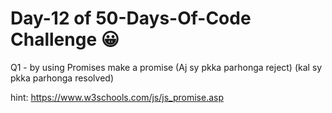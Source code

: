 # Day-12 of 50-Days-Of-Code Challenge 😀
 Q1 - by using Promises make a promise (Aj sy pkka parhonga reject) 
 (kal sy pkka parhonga resolved)


 hint:
 https://www.w3schools.com/js/js_promise.asp



 
